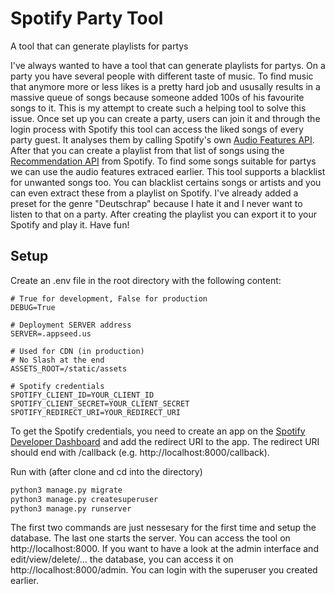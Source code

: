 # Spotify Party Tool
A tool that can generate playlists for partys

I've always wanted to have a tool that can generate playlists for partys. On a party you have several people with different taste of music. To find music that anymore more or less likes is a pretty hard job and ususally results in a massive queue of songs because someone added 100s of his favourite songs to it. This is my attempt to create such a helping tool to solve this issue. Once set up you can create a party, users can join it and through the login process with Spotify this tool can access the liked songs of every party guest. It analyses them by calling Spotify's own [Audio Features API](https://developer.spotify.com/documentation/web-api/reference/get-audio-features). After that you can create a playlist from that list of songs using the [Recommendation API](https://developer.spotify.com/documentation/web-api/reference/get-recommendations) from Spotify. To find some songs suitable for partys we can use the audio features extraced earlier. This tool supports a blacklist for unwanted songs too. You can blacklist certains songs or artists and you can even extract these from a playlist on Spotify. I've already added a preset for the genre "Deutschrap" because I hate it and I never want to listen to that on a party. After creating the playlist you can export it to your Spotify and play it. Have fun!

## Setup
Create an .env file in the root directory with the following content:
```
# True for development, False for production
DEBUG=True

# Deployment SERVER address
SERVER=.appseed.us

# Used for CDN (in production)
# No Slash at the end
ASSETS_ROOT=/static/assets

# Spotify credentials
SPOTIFY_CLIENT_ID=YOUR_CLIENT_ID
SPOTIFY_CLIENT_SECRET=YOUR_CLIENT_SECRET
SPOTIFY_REDIRECT_URI=YOUR_REDIRECT_URI
```
To get the Spotify credentials, you need to create an app on the [Spotify Developer Dashboard](https://developer.spotify.com/dashboard/applications) and add the redirect URI to the app. The redirect URI should end with /callback (e.g. http://localhost:8000/callback).

Run with (after clone and cd into the directory)
```bash
python3 manage.py migrate
python3 manage.py createsuperuser
python3 manage.py runserver
```
The first two commands are just nessesary for the first time and setup the database. The last one starts the server. You can access the tool on http://localhost:8000. If you want to have a look at the admin interface and edit/view/delete/... the database, you can access it on http://localhost:8000/admin. You can login with the superuser you created earlier.